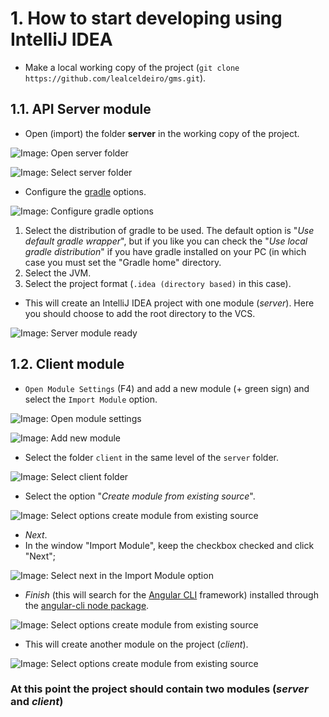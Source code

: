# 1. How to start developing using IntelliJ IDEA

* Make a local working copy of the project (`git clone https://github.com/lealceldeiro/gms.git`).

## 1.1. API Server module

* Open (import) the folder **server** in the working copy of the project.

![Image: Open server folder](./images/1-server-open-home.idea.png)

![Image: Select server folder](./images/2-server-select-folder.idea.png)

* Configure the [gradle][1] options.

![Image: Configure gradle options](./images/3-server-gradle-config.png)

  1. Select the distribution of gradle to be used. The default option is "_Use default gradle wrapper_", but if you like you can check the "_Use local gradle distribution_" if you have gradle installed on your PC (in which case you must set the "Gradle home" directory.
  2. Select the JVM.
  3. Select the project format (`.idea (directory based)` in this case).

* This will create an IntelliJ IDEA project with one module (_server_). Here you should choose to add the root directory to the VCS.

![Image: Server module ready](./images/4-server-module-ready.png)

## 1.2. Client module

* `Open Module Settings` (F4) and add a new module (+ green sign) and select the `Import Module` option.

![Image: Open module settings](./images/5-client-add-module.png)

![Image: Add new module](./images/6-client-import-module.png)

* Select the folder `client` in the same level of the `server` folder.

![Image: Select client folder](./images/7-client-select-folder.png)

* Select the option "_Create module from existing source_".

![Image: Select options create module from existing source](./images/8-client-create-module.png)

* _Next_.
* In the window "Import Module", keep the checkbox checked and click "Next";

![Image: Select next in the Import Module option](./images/9-client-import-sources.png)

* _Finish_ (this will search for the [Angular CLI][2] framework) installed through the [angular-cli node package][3].

![Image: Select options create module from existing source](./images/10-client-finish-import.png)

* This will create another module on the project (_client_).

![Image: Select options create module from existing source](./images/11-client-done.png)

### At this point the project should contain two modules (_server_ and _client_)

[1]: https://gradle.org/
[2]: https://cli.angular.io/
[3]: https://www.npmjs.com/package/angular-cli
